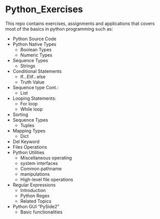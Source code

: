 # Python_Exercises
 This repo contains exercises, assignments and applications that covers most of the basics in python programming
 such as:
- Python Source Code
- Python Native Types
	- Boolean Types
	- Numeric Types
- Sequence Types
	- Strings
- Conditional Statements
	- If...Elif...else
	- Truth Value
- Sequence type Cont.:
	- List
- Looping Statements:
	- For loop
	- While loop
- Sorting
- Sequence Types
	- Tuples
- Mapping Types
	- Dict
- Del Keyword
- Files Operations
- Python Utilities
	- Miscellaneous operating
	- system interfaces
	- Common pathname
	- manipulations
	- High-level file operations
- Regular Expressions
	- Introduction
	- Python Regex
	- Related Topics
- Python GUI “PySide2”
	- Basic functionalities	
